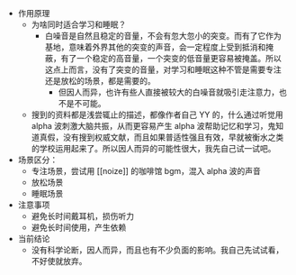 - 作用原理
	- 为啥同时适合学习和睡眠？
		- 白噪音是自然且稳定的音量，不会有忽大忽小的突变。而有了它作为基地，意味着外界其他的突变的声音，会一定程度上受到抵消和掩蔽，有了一个稳定的高音量，一个突变的低音量更容易被掩盖。所以这点上而言，没有了突变的音量，对学习和睡眠这种不管是需要专注还是放松的场景，都是需要的。
			- 但因人而异，也许有些人直接被较大的白噪音就吸引走注意力，也不是不可能。
	- 搜到的资料都是浅尝辄止的描述，都像作者自己 YY 的，什么通过听觉用 alpha 波刺激大脑共振，从而更容易产生 alpha 波帮助记忆和学习，鬼知道真假，没有搜到权威文献，而且如果普适性强且有效，早就被衡水之类的学校运用起来了。所以因人而异的可能性很大，我先自己试一试吧。
- 场景区分：
	- 专注场景，尝试用 [[noize]] 的咖啡馆 bgm，混入 alpha 波的声音
	- 放松场景
	- 睡眠场景
- 注意事项
	- 避免长时间戴耳机，损伤听力
	- 避免长时间使用，产生依赖
- 当前结论
	- 没有科学论断，因人而异，而且也有不少负面的影响。我自己先试试看，不好使就放弃。
